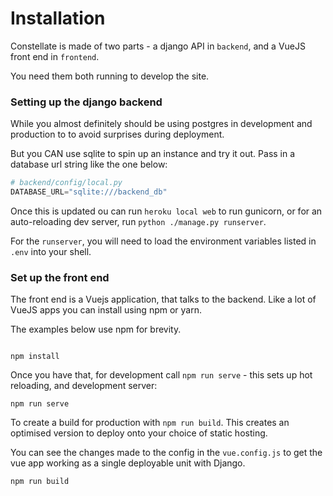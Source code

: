 # Installation

Constellate is made of two parts - a django API in `backend`, and a VueJS front end in `frontend`.

You need them both running to develop the site.


### Setting up the django backend

While you almost definitely should be using postgres in development and production to to avoid surprises during deployment.

But you CAN use sqlite to spin up an instance and try it out. Pass in a database url string like the one below:

```python
# backend/config/local.py
DATABASE_URL="sqlite:///backend_db"
```

Once this is updated ou can run `heroku local web` to run gunicorn, or for an auto-reloading dev server, run `python ./manage.py runserver`.

For the `runserver`, you will need to load the environment variables listed in `.env` into your shell.


### Set up the front end

The front end is a Vuejs application, that talks to the backend. Like a lot of VueJS apps you can install using npm or yarn.

The examples below use npm for brevity.

```

npm install
```

Once you have that, for development call `npm run serve` - this sets up hot reloading, and development server:

```
npm run serve
```

To create a build for production with `npm run build`. This creates an optimised version to deploy onto your choice of static hosting.

You can see the changes made to the config in the `vue.config.js` to get the vue app working as a single deployable unit with Django.


```
npm run build
```
